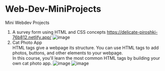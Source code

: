 # Web-Dev-MiniProjects
Mini Webdev Projects

1. A survey form using HTML and CSS concepts https://delicate-piroshki-76b812.netlify.app/
![image](https://github.com/Karrmanbhatia/Web-Dev-MiniProjects/assets/77549255/dad799c2-8205-4290-84f0-3a99f82fa2cb)
2. Cat Photo App<br>
HTML tags give a webpage its structure. You can use HTML tags to add photos, buttons, and other elements to your webpage.
<br>In this course, you'll learn the most common HTML tags by building your own cat photo app.
![image](https://github.com/Karrmanbhatia/Web-Dev-MiniProjects/assets/77549255/83537264-61f5-4268-a6df-9b9697416805) ![image](https://github.com/Karrmanbhatia/Web-Dev-MiniProjects/assets/77549255/615f8f6e-8c9b-4873-b637-3eddbddd7258)



